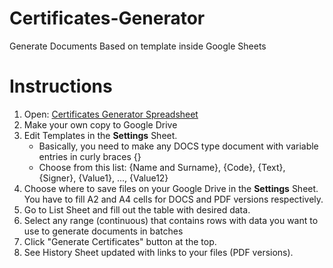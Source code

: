 # Certificates-Generator
Generate Documents Based on template inside Google Sheets

# Instructions
1) Open: [Certificates Generator Spreadsheet]([url](https://docs.google.com/spreadsheets/d/14MEVZTWE9wdsxmjOI4Y_FqaTaz6sVmGO21nqvd4QFgI/edit?gid=0#gid=0))
2) Make your own copy to Google Drive
3) Edit Templates in the **Settings** Sheet.
   - Basically, you need to make any DOCS type document with variable entries in curly braces {}
   - Choose from this list: {Name and Surname}, {Code},	{Text}, {Signer}, {Value1}, ..., {Value12}
4) Choose where to save files on your Google Drive in the **Settings** Sheet. You have to fill A2 and A4 cells for DOCS and PDF versions respectively.
5) Go to List Sheet and fill out the table with desired data.
6) Select any range (continuous) that contains rows with data you want to use to generate documents in batches
7) Click "Generate Certificates" button at the top.
8) See History Sheet updated with links to your files (PDF versions).
